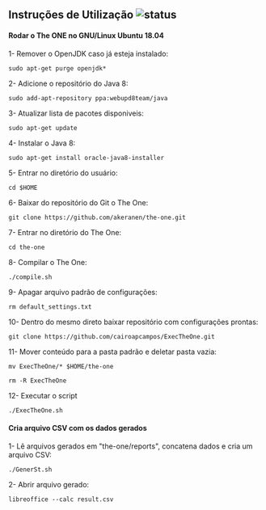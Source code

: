 ## Instruções de Utilização ![status](https://img.shields.io/readthedocs/pip.svg)

#### Rodar o The ONE no GNU/Linux Ubuntu 18.04

1- Remover o OpenJDK caso já esteja instalado:

`sudo apt-get purge openjdk*`

2- Adicione o repositório do Java 8:

`sudo add-apt-repository ppa:webupd8team/java`

3- Atualizar lista de pacotes disponiveis:

`sudo apt-get update`

4- Instalar o Java 8:

`sudo apt-get install oracle-java8-installer`

5- Entrar no diretório do usuário:

`cd $HOME`

6- Baixar do repositório do Git o The One:

`git clone https://github.com/akeranen/the-one.git`

7- Entrar no diretório do The One:

`cd the-one`

8- Compilar o The One:

`./compile.sh`

9- Apagar arquivo padrão de configurações:

`rm default_settings.txt`

10- Dentro do mesmo direto baixar repositório com configurações prontas:

`git clone https://github.com/cairoapcampos/ExecTheOne.git`

11- Mover conteúdo para a pasta padrão e deletar pasta vazia:

`mv ExecTheOne/* $HOME/the-one`

`rm -R ExecTheOne`

12- Executar o script

`./ExecTheOne.sh`


#### Cria arquivo CSV com os dados gerados

1- Lê arquivos gerados em "the-one/reports", concatena dados e cria um arquivo CSV:

`./GenerSt.sh`

2- Abrir arquivo gerado:

`libreoffice --calc result.csv` 
